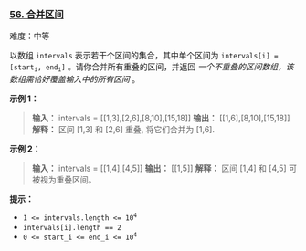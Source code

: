 ### [56\. 合并区间](https://leetcode.cn/problems/merge-intervals/)

难度：中等

以数组 `intervals` 表示若干个区间的集合，其中单个区间为 <code>intervals[i] = [start<sub>i</sub>, end<sub>i</sub>]</code> 。请你合并所有重叠的区间，并返回 _一个不重叠的区间数组，该数组需恰好覆盖输入中的所有区间_ 。

**示例 1：**

> **输入：** intervals = \[[1,3],[2,6],[8,10],[15,18]]
> **输出：** \[[1,6],[8,10],[15,18]]
> **解释：** 区间 [1,3] 和 [2,6] 重叠, 将它们合并为 [1,6].

**示例 2：**

> **输入：** intervals = \[[1,4],[4,5]]
> **输出：** \[[1,5]]
> **解释：** 区间 [1,4] 和 [4,5] 可被视为重叠区间。

**提示：**

- <code>1 <= intervals.length <= 10<sup>4</sup></code>
- <code>intervals[i].length == 2</code>
- <code>0 <= start_i <= end_i <= 10<sup>4</sup></code>
